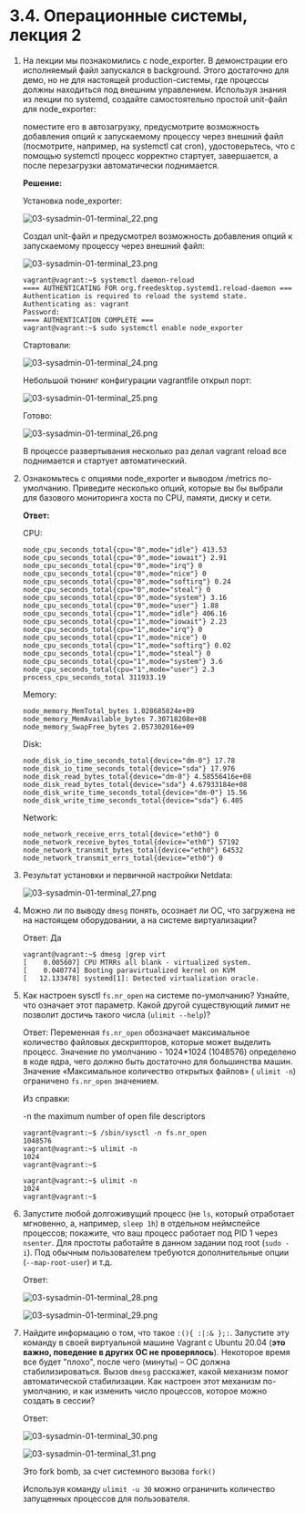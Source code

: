 # 3.4. Операционные системы, лекция 2

1. На лекции мы познакомились с node_exporter. В демонстрации его исполняемый файл запускался в background. Этого достаточно для демо, но не для настоящей production-системы, где процессы должны находиться под внешним управлением. Используя знания из лекции по systemd, создайте самостоятельно простой unit-файл для node_exporter:

     поместите его в автозагрузку,
     предусмотрите возможность добавления опций к запускаемому процессу через внешний файл (посмотрите, например, на systemctl cat cron),
     удостоверьтесь, что с помощью systemctl процесс корректно стартует, завершается, а после перезагрузки автоматически поднимается.

     **Решение:**

     Установка node_exporter:

     ![03-sysadmin-01-terminal_22.png](https://github.com/notfounder/devops-netology/blob/main/img/03-sysadmin-01-terminal_22.png?raw=true)

     Создал unit-файл и предусмотрел возможность добавления опций к запускаемому процессу через внешний файл:

     ![03-sysadmin-01-terminal_23.png](https://github.com/notfounder/devops-netology/blob/main/img/03-sysadmin-01-terminal_23.png?raw=true)

     ```
     vagrant@vagrant:~$ systemctl daemon-reload
     ==== AUTHENTICATING FOR org.freedesktop.systemd1.reload-daemon ===
     Authentication is required to reload the systemd state.
     Authenticating as: vagrant
     Password:
     ==== AUTHENTICATION COMPLETE ===
     vagrant@vagrant:~$ sudo systemctl enable node_exporter
     ```

     Стартовали:

     ![03-sysadmin-01-terminal_24.png](https://github.com/notfounder/devops-netology/blob/main/img/03-sysadmin-01-terminal_24.png?raw=true)

     Небольшой тюнинг конфигурации vagrantfile открыл порт:

     ![03-sysadmin-01-terminal_25.png](https://github.com/notfounder/devops-netology/blob/main/img/03-sysadmin-01-terminal_25.png?raw=true)

     Готово:

     ![03-sysadmin-01-terminal_26.png](https://github.com/notfounder/devops-netology/blob/main/img/03-sysadmin-01-terminal_26.png?raw=true)

     В процессе развертывания несколько раз делал vagrant reload все поднимается и стартует автоматический.

2. Ознакомьтесь с опциями node_exporter и выводом /metrics по-умолчанию. Приведите несколько опций, которые вы бы выбрали для базового мониторинга хоста по CPU, памяти, диску и сети.

   **Ответ:** 

   CPU:

   ```
   node_cpu_seconds_total{cpu="0",mode="idle"} 413.53
   node_cpu_seconds_total{cpu="0",mode="iowait"} 2.91
   node_cpu_seconds_total{cpu="0",mode="irq"} 0
   node_cpu_seconds_total{cpu="0",mode="nice"} 0
   node_cpu_seconds_total{cpu="0",mode="softirq"} 0.24
   node_cpu_seconds_total{cpu="0",mode="steal"} 0
   node_cpu_seconds_total{cpu="0",mode="system"} 3.16
   node_cpu_seconds_total{cpu="0",mode="user"} 1.88
   node_cpu_seconds_total{cpu="1",mode="idle"} 406.16
   node_cpu_seconds_total{cpu="1",mode="iowait"} 2.23
   node_cpu_seconds_total{cpu="1",mode="irq"} 0
   node_cpu_seconds_total{cpu="1",mode="nice"} 0
   node_cpu_seconds_total{cpu="1",mode="softirq"} 0.02
   node_cpu_seconds_total{cpu="1",mode="steal"} 0
   node_cpu_seconds_total{cpu="1",mode="system"} 3.6
   node_cpu_seconds_total{cpu="1",mode="user"} 2.3
   process_cpu_seconds_total 311933.19
   ```

   Memory:

   ```
   node_memory_MemTotal_bytes 1.028685824e+09
   node_memory_MemAvailable_bytes 7.30718208e+08
   node_memory_SwapFree_bytes 2.057302016e+09
   ```

   Disk:

   ```
   node_disk_io_time_seconds_total{device="dm-0"} 17.78
   node_disk_io_time_seconds_total{device="sda"} 17.976
   node_disk_read_bytes_total{device="dm-0"} 4.58556416e+08
   node_disk_read_bytes_total{device="sda"} 4.67933184e+08
   node_disk_write_time_seconds_total{device="dm-0"} 15.56
   node_disk_write_time_seconds_total{device="sda"} 6.405
   ```

   Network:

   ```
   node_network_receive_errs_total{device="eth0"} 0
   node_network_receive_bytes_total{device="eth0"} 57192
   node_network_transmit_bytes_total{device="eth0"} 64532
   node_network_transmit_errs_total{device="eth0"} 0
   ```

3. Результат установки и первичной настройки Netdata:

     ![03-sysadmin-01-terminal_27.png](https://github.com/notfounder/devops-netology/blob/main/img/03-sysadmin-01-terminal_27.png?raw=true)

4. Можно ли по выводу `dmesg` понять, осознает ли ОС, что загружена не на настоящем оборудовании, а на системе виртуализации?

     Ответ: Да

     ```
     vagrant@vagrant:~$ dmesg |grep virt
     [    0.005607] CPU MTRRs all blank - virtualized system.
     [    0.040774] Booting paravirtualized kernel on KVM
     [   12.133478] systemd[1]: Detected virtualization oracle.
     ```

5. Как настроен sysctl `fs.nr_open` на системе по-умолчанию? Узнайте, что означает этот параметр. Какой другой существующий лимит не позволит достичь такого числа (`ulimit --help`)?

     Ответ: Переменная `fs.nr_open` обозначает максимальное количество файловых дескрипторов, которые может выделить процесс. Значение по умолчанию - 1024*1024 (1048576) определено в коде ядра, чего должно быть достаточно для большинства машин. Значение «Максимальное количество открытых файлов» ( `ulimit -n`) ограничено `fs.nr_open` значением.

     Из справки:

     -n        the maximum number of open file descriptors

     ```
     vagrant@vagrant:~$ /sbin/sysctl -n fs.nr_open
     1048576
     vagrant@vagrant:~$ ulimit -n
     1024
     vagrant@vagrant:~$
     ```

     ```
     vagrant@vagrant:~$ ulimit -n
     1024
     vagrant@vagrant:~$
     ```

6. Запустите любой долгоживущий процесс (не `ls`, который отработает мгновенно, а, например, `sleep 1h`) в отдельном неймспейсе процессов; покажите, что ваш процесс работает под PID 1 через `nsenter`. Для простоты работайте в данном задании под root (`sudo -i`). Под обычным пользователем требуются дополнительные опции (`--map-root-user`) и т.д.

     Ответ:

     ![03-sysadmin-01-terminal_28.png](https://github.com/notfounder/devops-netology/blob/main/img/03-sysadmin-01-terminal_28.png?raw=true)

     ![03-sysadmin-01-terminal_29.png](https://github.com/notfounder/devops-netology/blob/main/img/03-sysadmin-01-terminal_29.png?raw=true)

7. Найдите информацию о том, что такое `:(){ :|:& };:`. Запустите эту команду в своей виртуальной машине Vagrant с Ubuntu 20.04 (**это важно, поведение в других ОС не проверялось**). Некоторое время все будет "плохо", после чего (минуты) – ОС должна стабилизироваться. Вызов `dmesg` расскажет, какой механизм помог автоматической стабилизации. Как настроен этот механизм по-умолчанию, и как изменить число процессов, которое можно создать в сессии?

     Ответ:

     ![03-sysadmin-01-terminal_30.png](https://github.com/notfounder/devops-netology/blob/main/img/03-sysadmin-01-terminal_30.png?raw=true)

     ![03-sysadmin-01-terminal_31.png](https://github.com/notfounder/devops-netology/blob/main/img/03-sysadmin-01-terminal_31.png?raw=true)

     Это fork bomb, за счет системного вызова `fork()`

     Используя команду `ulimit -u 30` можно ограничить количество запущенных процессов для пользователя.
